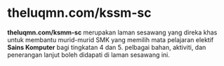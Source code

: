 # theluqmn.com/kssm-sc

**theluqmn.com/ksmm-sc** merupakan laman sesawang yang direka khas untuk membantu murid-murid SMK yang memilih mata pelajaran elektif **Sains Komputer** bagi tingkatan 4 dan 5. pelbagai bahan, aktiviti, dan penerangan lanjut boleh didapati di laman sesawang ini.
